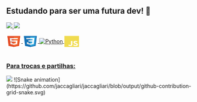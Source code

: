 ## Estudando para ser uma futura dev! 🌻 

 <div>
   <a href="https://github.com/jaccagliari">
   <img height="180em" src="https://github-readme-stats.vercel.app/api?username=jaccagliari&show_icons=true&theme=dracula&include_all_commits=true&count_private=true"/>
   <img height="180em" src="https://github-readme-stats.vercel.app/api/top-langs/?username=jaccagliari&layout=compact&langs_count=6&theme=dracula"/>
</div>

<div style="display: inline_block"><br>
  <img align="center" alt="HTML" height="30" width="40" src="https://raw.githubusercontent.com/devicons/devicon/master/icons/html5/html5-original.svg">
  <img align="center" alt="CSS" height="30" width="40" src="https://raw.githubusercontent.com/devicons/devicon/master/icons/css3/css3-original.svg">
  <img align="center" alt="Python" height="30" width="40" src="https://cdn.jsdelivr.net/gh/devicons/devicon/icons/python/python-original.svg">
  <img align="center" alt="Js" height="30" width="40" src="https://raw.githubusercontent.com/devicons/devicon/master/icons/javascript/javascript-plain.svg">
</div>
 
 <br>

  ### Para trocas e partilhas:
 
<div> 
  <a href="https://www.linkedin.com/in/jacquelinecagliari/" target="_blank"><img src="https://img.shields.io/badge/-LinkedIn-%230077B5?style=for-the-badge&logo=linkedin&logoColor=white" target="_blank"></a> 
  ![Snake animation](https://github.com/jaccagliari/jaccagliari/blob/output/github-contribution-grid-snake.svg)
</div>
